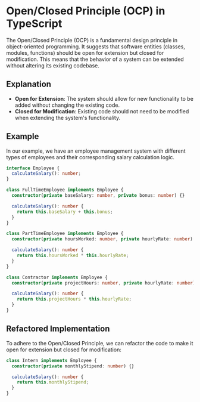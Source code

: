 # Open/Closed Principle (OCP) in TypeScript

The Open/Closed Principle (OCP) is a fundamental design principle in object-oriented programming. It suggests that software entities (classes, modules, functions) should be open for extension but closed for modification. This means that the behavior of a system can be extended without altering its existing codebase.

## Explanation

- **Open for Extension**: The system should allow for new functionality to be added without changing the existing code.
- **Closed for Modification**: Existing code should not need to be modified when extending the system's functionality.

## Example

In our example, we have an employee management system with different types of employees and their corresponding salary calculation logic.

```typescript
interface Employee {
  calculateSalary(): number;
}

class FullTimeEmployee implements Employee {
  constructor(private baseSalary: number, private bonus: number) {}

  calculateSalary(): number {
    return this.baseSalary + this.bonus;
  }
}

class PartTimeEmployee implements Employee {
  constructor(private hoursWorked: number, private hourlyRate: number) {}

  calculateSalary(): number {
    return this.hoursWorked * this.hourlyRate;
  }
}

class Contractor implements Employee {
  constructor(private projectHours: number, private hourlyRate: number) {}

  calculateSalary(): number {
    return this.projectHours * this.hourlyRate;
  }
}
```

## Refactored Implementation

To adhere to the Open/Closed Principle, we can refactor the code to make it open for extension but closed for modification:

```typescript
class Intern implements Employee {
  constructor(private monthlyStipend: number) {}

  calculateSalary(): number {
    return this.monthlyStipend;
  }
}
```